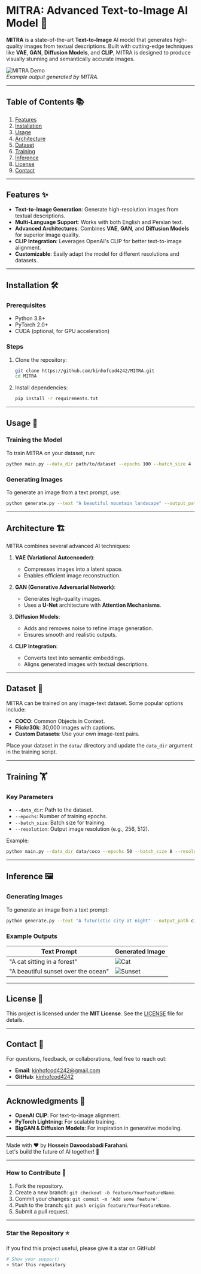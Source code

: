 

# MITRA: Advanced Text-to-Image AI Model 🎨

**MITRA** is a state-of-the-art **Text-to-Image** AI model that generates high-quality images from textual descriptions. Built with cutting-edge techniques like **VAE**, **GAN**, **Diffusion Models**, and **CLIP**, MITRA is designed to produce visually stunning and semantically accurate images.

![MITRA Demo](https://via.placeholder.com/800x400.png?text=MITRA+Demo+Image)  
*Example output generated by MITRA.*

---

## Table of Contents 📚
1. [Features](#features)
2. [Installation](#installation)
3. [Usage](#usage)
4. [Architecture](#architecture)
5. [Dataset](#dataset)
6. [Training](#training)
7. [Inference](#inference)
8. [License](#license)
9. [Contact](#contact)

---

## Features ✨
- **Text-to-Image Generation**: Generate high-resolution images from textual descriptions.
- **Multi-Language Support**: Works with both English and Persian text.
- **Advanced Architectures**: Combines **VAE**, **GAN**, and **Diffusion Models** for superior image quality.
- **CLIP Integration**: Leverages OpenAI's CLIP for better text-to-image alignment.
- **Customizable**: Easily adapt the model for different resolutions and datasets.

---

## Installation 🛠️

### Prerequisites
- Python 3.8+
- PyTorch 2.0+
- CUDA (optional, for GPU acceleration)

### Steps
1. Clone the repository:
   ```bash
   git clone https://github.com/kinhofcod4242/MITRA.git
   cd MITRA
   ```

2. Install dependencies:
   ```bash
   pip install -r requirements.txt
   ```

---

## Usage 🚀

### Training the Model
To train MITRA on your dataset, run:
```bash
python main.py --data_dir path/to/dataset --epochs 100 --batch_size 4 --resolution 256
```

### Generating Images
To generate an image from a text prompt, use:
```bash
python generate.py --text "A beautiful mountain landscape" --output_path output.png
```

---

## Architecture 🏗️

MITRA combines several advanced AI techniques:

1. **VAE (Variational Autoencoder)**:
   - Compresses images into a latent space.
   - Enables efficient image reconstruction.

2. **GAN (Generative Adversarial Network)**:
   - Generates high-quality images.
   - Uses a **U-Net** architecture with **Attention Mechanisms**.

3. **Diffusion Models**:
   - Adds and removes noise to refine image generation.
   - Ensures smooth and realistic outputs.

4. **CLIP Integration**:
   - Converts text into semantic embeddings.
   - Aligns generated images with textual descriptions.

---

## Dataset 📂

MITRA can be trained on any image-text dataset. Some popular options include:
- **COCO**: Common Objects in Context.
- **Flickr30k**: 30,000 images with captions.
- **Custom Datasets**: Use your own image-text pairs.

Place your dataset in the `data/` directory and update the `data_dir` argument in the training script.

---

## Training 🏋️

### Key Parameters
- `--data_dir`: Path to the dataset.
- `--epochs`: Number of training epochs.
- `--batch_size`: Batch size for training.
- `--resolution`: Output image resolution (e.g., 256, 512).

Example:
```bash
python main.py --data_dir data/coco --epochs 50 --batch_size 8 --resolution 512
```

---

## Inference 🖼️

### Generating Images
To generate an image from a text prompt:
```bash
python generate.py --text "A futuristic city at night" --output_path city.png
```

### Example Outputs
| Text Prompt                          | Generated Image                     |
|--------------------------------------|-------------------------------------|
| "A cat sitting in a forest"          | ![Cat](https://via.placeholder.com/150) |
| "A beautiful sunset over the ocean"  | ![Sunset](https://via.placeholder.com/150) |

---

## License 📜

This project is licensed under the **MIT License**. See the [LICENSE](LICENSE) file for details.

---

## Contact 📧

For questions, feedback, or collaborations, feel free to reach out:

- **Email**: kinhofcod4242@gmail.com
- **GitHub**: [kinhofcod4242](https://github.com/kinhofcod4242)

---

## Acknowledgments 🙏

- **OpenAI CLIP**: For text-to-image alignment.
- **PyTorch Lightning**: For scalable training.
- **BigGAN & Diffusion Models**: For inspiration in generative modeling.

---

Made with ❤️ by **Hossein Davoodabadi Farahani**.  
Let's build the future of AI together! 🚀

---

### How to Contribute 🤝
1. Fork the repository.
2. Create a new branch: `git checkout -b feature/YourFeatureName`.
3. Commit your changes: `git commit -m 'Add some feature'`.
4. Push to the branch: `git push origin feature/YourFeatureName`.
5. Submit a pull request.

---

### Star the Repository ⭐
If you find this project useful, please give it a star on GitHub!

```bash
# Show your support!
⭐ Star this repository
```
